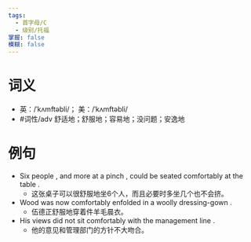 ```yaml
---
tags:
  - 首字母/C
  - 级别/托福
掌握: false
模糊: false
---
```

# 词义
- 英：/ˈkʌmftəbli/； 美：/ˈkʌmftəbli/
- #词性/adv  舒适地；舒服地；容易地；没问题；安逸地
# 例句
- Six people , and more at a pinch , could be seated comfortably at the table .
	- 这张桌子可以很舒服地坐6个人，而且必要时多坐几个也不会挤。
- Wood was now comfortably enfolded in a woolly dressing-gown .
	- 伍德正舒服地穿着件羊毛晨衣。
- His views did not sit comfortably with the management line .
	- 他的意见和管理部门的方针不大吻合。
